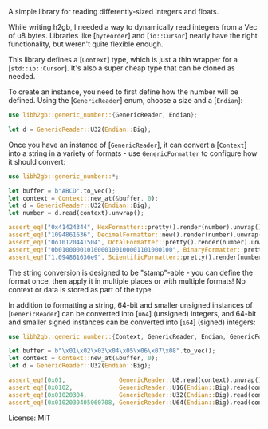 A simple library for reading differently-sized integers and floats.

While writing h2gb, I needed a way to dynamically read integers from a
Vec of u8 bytes. Libraries like [`byteorder`] and [`io::Cursor`] nearly
have the right functionality, but weren't quite flexible enough.

This library defines a [`Context`] type, which is just a thin wrapper for a
[`std::io::Cursor`]. It's also a super cheap type that can be cloned as
needed.

To create an instance, you need to first define how the number will be
defined. Using the [`GenericReader`] enum, choose a size and a
[`Endian`]:

```rust
use libh2gb::generic_number::{GenericReader, Endian};

let d = GenericReader::U32(Endian::Big);
```

Once you have an instance of [`GenericReader`], it can convert a
[`Context`] into a string in a variety of formats - use `GenericFormatter` to
configure how it should convert:

```rust
use libh2gb::generic_number::*;

let buffer = b"ABCD".to_vec();
let context = Context::new_at(&buffer, 0);
let d = GenericReader::U32(Endian::Big);
let number = d.read(context).unwrap();

assert_eq!("0x41424344", HexFormatter::pretty().render(number).unwrap());
assert_eq!("1094861636", DecimalFormatter::new().render(number).unwrap());
assert_eq!("0o10120441504", OctalFormatter::pretty().render(number).unwrap());
assert_eq!("0b01000001010000100100001101000100", BinaryFormatter::pretty().render(number).unwrap());
assert_eq!("1.094861636e9", ScientificFormatter::pretty().render(number).unwrap());
```

The string conversion is designed to be "stamp"-able - you can define the
format once, then apply it in multiple places or with multiple formats! No
context or data is stored as part of the type.

In addition to formatting a string, 64-bit and smaller unsigned instances
of [`GenericReader`] can be converted into [`u64`] (unsigned) integers, and
64-bit and smaller signed instances can be converted into [`i64`] (signed)
integers:

```rust
use libh2gb::generic_number::{Context, GenericReader, Endian, GenericFormatter, HexFormatter, BinaryFormatter, ScientificFormatter};

let buffer = b"\x01\x02\x03\x04\x05\x06\x07\x08".to_vec();
let context = Context::new_at(&buffer, 0);
let d = GenericReader::U32(Endian::Big);

assert_eq!(0x01,               GenericReader::U8.read(context).unwrap().as_u64().unwrap());
assert_eq!(0x0102,             GenericReader::U16(Endian::Big).read(context).unwrap().as_u64().unwrap());
assert_eq!(0x01020304,         GenericReader::U32(Endian::Big).read(context).unwrap().as_u64().unwrap());
assert_eq!(0x0102030405060708, GenericReader::U64(Endian::Big).read(context).unwrap().as_u64().unwrap());
```

License: MIT
